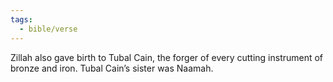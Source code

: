 ```yaml
---
tags:
  - bible/verse
---
```

Zillah also gave birth to Tubal Cain, the forger of every cutting instrument of bronze and iron. Tubal Cain’s sister was Naamah.
